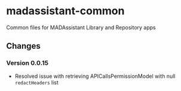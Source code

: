 # madassistant-common
Common files for MADAssistant Library and Repository apps

## Changes
### Version 0.0.15
- Resolved issue with retrieving APICallsPermissionModel with null `redactHeaders` list

